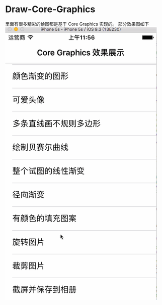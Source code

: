 # Draw-Core-Graphics

里面有很多精彩的绘图都是基于  Core Graphics 实现的。
部分效果图如下
![](https://github.com/LoveMeiM/Draw-Core-Graphics/raw/master/效果.gif)
